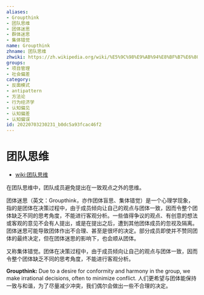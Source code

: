 ```yaml
---
aliases:
- Groupthink
- 团队思维
- 团体迷思
- 群体迷思
- 集体错觉
name: Groupthink
zhname: 团队思维
zhwiki: https://zh.wikipedia.org/wiki/%E5%9C%98%E9%AB%94%E8%BF%B7%E6%80%9D
groups:
- 项目管理
- 社会偏差
category:
- 反面模式
- antipattern
- 方法论
- 行为经济学
- 认知偏见
- 认知偏差
- 认知偏误
id: 20220703230231_b0dc5a93fcac46f2
---
```


# 团队思维

* [wiki:团队思维](https://zh.wikipedia.org/wiki/%E5%9C%98%E9%AB%94%E8%BF%B7%E6%80%9D)

在团队思维中，团队成员避免提出在一致观点之外的思维。

团体迷思（英文：Groupthink，亦作团体盲思、集体错觉）是一个心理学现象，指的是团体在决策过程中，由于成员倾向让自己的观点与团体一致，因而令整个团体缺乏不同的思考角度，不能进行客观分析。一些值得争议的观点、有创意的想法或客观的意见不会有人提出，或是在提出之后，遭到其他团体成员的忽视及隔离。团体迷思可能导致团体作出不合理、甚至是很坏的决定。部分成员即使并不赞同团体的最终决定，但在团体迷思的影响下，也会顺从团体。

又称集体错觉。团体在决策过程中，由于成员倾向让自己的观点与团体一致，因而令整个团体缺乏不同的思考角度，不能进行客观分析。

**Groupthink:** Due to a desire for conformity and harmony in the group, we make irrational decisions, often to minimize conflict.
人们更希望与团体能保持一致与和谐，为了尽量减少冲突，我们偶尔会做出一些不合理的决定。